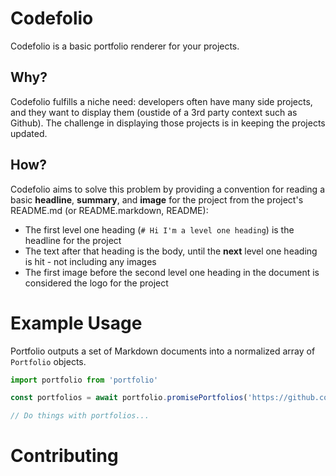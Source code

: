 # Codefolio

Codefolio is a basic portfolio renderer for your projects.

## Why?

Codefolio fulfills a niche need: developers often have many side projects, and they want to display them (oustide of a 3rd party context such as Github). The challenge in displaying those projects is in keeping the projects updated.

## How?

Codefolio aims to solve this problem by providing a convention for reading a basic **headline**, **summary**, and **image** for the project from the project's README.md (or README.markdown, README):

- The first level one heading (`# Hi I'm a level one heading`) is the headline for the project
- The text after that heading is the body, until the **next** level one heading is hit - not including any images
- The first image before the second level one heading in the document is considered the logo for the project

# Example Usage

Portfolio outputs a set of Markdown documents into a normalized array of `Portfolio` objects.

```javascript
import portfolio from 'portfolio'

const portfolios = await portfolio.promisePortfolios('https://github.com/namehillsoftware/projectBlue.git');

// Do things with portfolios...
```

# Contributing
